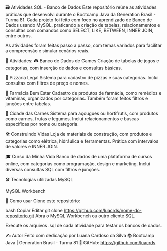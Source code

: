 🗃️ Atividades SQL - Banco de Dados
Este repositório reúne as atividades práticas que desenvolvi durante o Bootcamp Java da Generation Brasil - Turma 81. Cada projeto foi feito com foco no aprendizado de Banco de Dados usando MySQL, praticando a criação de tabelas, relacionamentos e consultas com comandos como SELECT, LIKE, BETWEEN, INNER JOIN, entre outros.

As atividades foram feitas passo a passo, com temas variados para facilitar a compreensão e simular cenários reais.

📌 Atividades:
🎮 Banco de Dados de Games
Criação de tabelas de jogos e categorias, com inserção de dados e consultas básicas.

🍕 Pizzaria Legal
Sistema para cadastro de pizzas e suas categorias. Inclui consultas com filtros de preço e nomes.

💊 Farmácia Bem Estar
Cadastro de produtos de farmácia, como remédios e vitaminas, organizados por categorias. Também foram feitos filtros e junções entre tabelas.

🥩 Cidade das Carnes 
Sistema para açougues ou hortifrutis, com produtos como carnes, frutas e legumes. Inclui relacionamentos e buscas específicas por nome ou categoria.

🛠️ Construindo Vidas
Loja de materiais de construção, com produtos e categorias como elétrica, hidráulica e ferramentas. Prática com intervalos de valores e INNER JOIN.

🎓 Curso da Minha Vida
Banco de dados de uma plataforma de cursos online, com categorias como programação, design e marketing. Inclui diversas consultas SQL com filtros e junções.

🛠️ Tecnologias utilizadas
MySQL

MySQL Workbench

📁 Como usar
Clone este repositório:

bash
Copiar
Editar
git clone https://github.com/luacrds/nome-do-repositorio.git
Abra o MySQL Workbench ou outro cliente SQL.

Execute os arquivos .sql de cada atividade para testar os bancos de dados.

✍️ Autor
Feito com dedicação por Luana Cardoso da Silva
📚 Bootcamp Java | Generation Brasil - Turma 81
🔗 GitHub: https://github.com/luacrds

